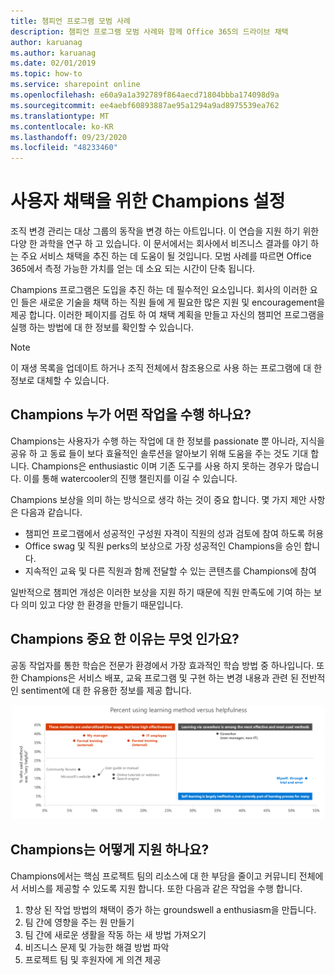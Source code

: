 ```yaml
---
title: 챔피언 프로그램 모범 사례
description: 챔피언 프로그램 모범 사례와 함께 Office 365의 드라이브 채택
author: karuanag
ms.author: karuanag
ms.date: 02/01/2019
ms.topic: how-to
ms.service: sharepoint online
ms.openlocfilehash: e60a9a1a392789f864aecd71804bbba174098d9a
ms.sourcegitcommit: ee4aebf60893887ae95a1294a9ad8975539ea762
ms.translationtype: MT
ms.contentlocale: ko-KR
ms.lasthandoff: 09/23/2020
ms.locfileid: "48233460"
---
```

# <a name="establish-champions-for-user-adoption"></a>사용자 채택을 위한 Champions 설정 

조직 변경 관리는 대상 그룹의 동작을 변경 하는 아트입니다. 이 연습을 지원 하기 위한 다양 한 과학을 연구 하 고 있습니다. 이 문서에서는 회사에서 비즈니스 결과를 야기 하는 주요 서비스 채택을 추진 하는 데 도움이 될 것입니다.  모범 사례를 따르면 Office 365에서 측정 가능한 가치를 얻는 데 소요 되는 시간이 단축 됩니다.  

Champions 프로그램은 도입을 추진 하는 데 필수적인 요소입니다. 회사의 이러한 요인 들은 새로운 기술을 채택 하는 직원 들에 게 필요한 많은 지원 및 encouragement을 제공 합니다. 이러한 페이지를 검토 하 여 채택 계획을 만들고 자신의 챔피언 프로그램을 실행 하는 방법에 대 한 정보를 확인할 수 있습니다. 

> [!NOTE]
> 이 재생 목록을 업데이트 하거나 조직 전체에서 참조용으로 사용 하는 프로그램에 대 한 정보로 대체할 수 있습니다.

## <a name="who-are-champions-and-what-makes-them-tick"></a>Champions 누가 어떤 작업을 수행 하나요?

Champions는 사용자가 수행 하는 작업에 대 한 정보를 passionate 뿐 아니라, 지식을 공유 하 고 동료 들이 보다 효율적인 솔루션을 알아보기 위해 도움을 주는 것도 기대 합니다. Champions은 enthusiastic 이며 기존 도구를 사용 하지 못하는 경우가 많습니다. 이를 통해 watercooler의 진행 챌린지를 이길 수 있습니다.  

Champions 보상을 의미 하는 방식으로 생각 하는 것이 중요 합니다. 몇 가지 제안 사항은 다음과 같습니다.

- 챔피언 프로그램에서 성공적인 구성원 자격이 직원의 성과 검토에 참여 하도록 허용
- Office swag 및 직원 perks의 보상으로 가장 성공적인 Champions을 승인 합니다.  
- 지속적인 교육 및 다른 직원과 함께 전달할 수 있는 콘텐츠를 Champions에 참여 

일반적으로 챔피언 개성은 이러한 보상을 지원 하기 때문에 직원 만족도에 기여 하는 보다 의미 있고 다양 한 환경을 만들기 때문입니다. 

## <a name="why-are-champions-important"></a>Champions 중요 한 이유는 무엇 인가요? 

공동 작업자를 통한 학습은 전문가 환경에서 가장 효과적인 학습 방법 중 하나입니다. 또한 Champions은 서비스 배포, 교육 프로그램 및 구현 하는 변경 내용과 관련 된 전반적인 sentiment에 대 한 유용한 정보를 제공 합니다.  

![학습 방법 및 helpfulness 사용 비율](media/champstats.png)

## <a name="how-will-champions-support-you"></a>Champions는 어떻게 지원 하나요?

Champions에서는 핵심 프로젝트 팀의 리소스에 대 한 부담을 줄이고 커뮤니티 전체에서 서비스를 제공할 수 있도록 지원 합니다. 또한 다음과 같은 작업을 수행 합니다.

1. 향상 된 작업 방법의 채택이 증가 하는 groundswell a enthusiasm을 만듭니다.
1. 팀 간에 영향을 주는 원 만들기
1. 팀 간에 새로운 생활을 작동 하는 새 방법 가져오기
1. 비즈니스 문제 및 가능한 해결 방법 파악
1. 프로젝트 팀 및 후원자에 게 의견 제공
